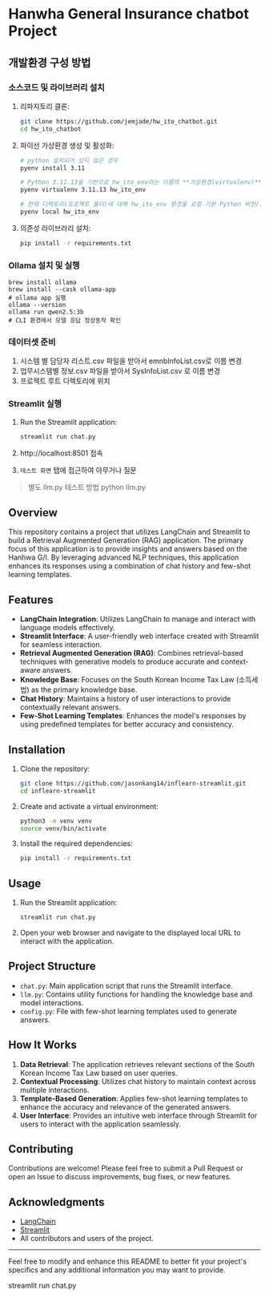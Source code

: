 # Hanwha General Insurance chatbot Project

## 개발환경 구성 방법
### 소스코드 및 라이브러리 설치

1. 리파지토리 클론:
    ```sh
    git clone https://github.com/jemjade/hw_ito_chatbot.git
    cd hw_ito_chatbot
    ```

2. 파이선 가상환경 생성 및 활성화:
    ```sh
    # python 설치되어 있지 않은 경우
    pyenv install 3.11
    
    # Python 3.11.13을 기반으로 hw_ito_env라는 이름의 **가상환경(virtualenv)**을 새로 만듭니다.
    pyenv virtualenv 3.11.13 hw_ito_env

    # 현재 디렉토리(프로젝트 폴더)에 대해 hw_ito_env 환경을 로컬 기본 Python 버전/환경으로 지정합니다.
    pyenv local hw_ito_env
    ```

3. 의존성 라이브러리 설치:
    ```sh
    pip install -r requirements.txt
    ```

### Ollama 설치 및 실행
```
brew install ollama
brew install --cask ollama-app
# ollama app 실행
ollama --version
ollama run qwen2.5:3b
# CLI 환경에서 모델 응답 정상동작 확인
```

### 데이터셋 준비
1. 시스템 별 담당자 리스트.csv 파일을 받아서 emnbInfoList.csv로 이름 변경
2. 업무시스템별 정보.csv 파일을 받아서 SysInfoList.csv 로 이름 변경
3. 프로젝트 루트 디렉토리에 위치

### Streamlit 실행

1. Run the Streamlit application:
    ```sh
    streamlit run chat.py
    ```

2. http://localhost:8501 접속

3. `테스트 화면` 탭에 접근하여 아무거나 질문

> 별도 llm.py 테스트 방법
> python llm.py

## Overview

This repository contains a project that utilizes LangChain and Streamlit to build a Retrieval Augmented Generation (RAG) application. The primary focus of this application is to provide insights and answers based on the Hanhwa G/I. By leveraging advanced NLP techniques, this application enhances its responses using a combination of chat history and few-shot learning templates.

## Features

- **LangChain Integration**: Utilizes LangChain to manage and interact with language models effectively.
- **Streamlit Interface**: A user-friendly web interface created with Streamlit for seamless interaction.
- **Retrieval Augmented Generation (RAG)**: Combines retrieval-based techniques with generative models to produce accurate and context-aware answers.
- **Knowledge Base**: Focuses on the South Korean Income Tax Law (소득세법) as the primary knowledge base.
- **Chat History**: Maintains a history of user interactions to provide contextually relevant answers.
- **Few-Shot Learning Templates**: Enhances the model's responses by using predefined templates for better accuracy and consistency.

## Installation

1. Clone the repository:
    ```sh
    git clone https://github.com/jasonkang14/inflearn-streamlit.git
    cd inflearn-streamlit
    ```

2. Create and activate a virtual environment:
    ```sh
    python3 -m venv venv
    source venv/bin/activate
    ```

3. Install the required dependencies:
    ```sh
    pip install -r requirements.txt
    ```

## Usage

1. Run the Streamlit application:
    ```sh
    streamlit run chat.py
    ```

2. Open your web browser and navigate to the displayed local URL to interact with the application.

## Project Structure

- `chat.py`: Main application script that runs the Streamlit interface.
- `llm.py`: Contains utility functions for handling the knowledge base and model interactions.
- `config.py`: File with few-shot learning templates used to generate answers.

## How It Works

1. **Data Retrieval**: The application retrieves relevant sections of the South Korean Income Tax Law based on user queries.
2. **Contextual Processing**: Utilizes chat history to maintain context across multiple interactions.
3. **Template-Based Generation**: Applies few-shot learning templates to enhance the accuracy and relevance of the generated answers.
4. **User Interface**: Provides an intuitive web interface through Streamlit for users to interact with the application seamlessly.

## Contributing

Contributions are welcome! Please feel free to submit a Pull Request or open an Issue to discuss improvements, bug fixes, or new features.

## Acknowledgments

- [LangChain](https://langchain.com/)
- [Streamlit](https://streamlit.io/)
- All contributors and users of the project.

---

Feel free to modify and enhance this README to better fit your project's specifics and any additional information you may want to provide.

streamlit run chat.py